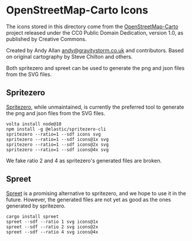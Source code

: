 # OpenStreetMap-Carto Icons

The icons stored in this directory come from the [OpenStreetMap-Carto](https://github.com/gravitystorm/openstreetmap-carto/)
project released under the CC0 Public Domain Dedication, version 1.0, as published by Creative Commons.

Created by Andy Allan <andy@gravitystorm.co.uk> and contributors.
Based on original cartography by Steve Chilton and others.

Both spritezero and spreet can be used to generate the png and json files from the SVG files.

## Spritezero

[Spritezero](https://github.com/elastic/spritezero#readme), while unmaintained, is currently the preferred tool to generate the png and json files from the SVG files.

```
volta install node@10
npm install -g @elastic/spritezero-cli
spritezero --ratio=1 --sdf icons svg
spritezero --ratio=1 --sdf icons@1x svg
spritezero --ratio=1 --sdf icons@2x svg
spritezero --ratio=1 --sdf icons@4x svg
```

We fake ratio 2 and 4 as spritezero's generated files are broken.

## Spreet

[Spreet](https://github.com/flother/spreet) is a promising alternative to spritezero, and we hope to use it in the future.
However, the generated files are not yet as good as the ones generated by spritezero.

```
cargo install spreet
spreet --sdf --ratio 1 svg icons@1x
spreet --sdf --ratio 2 svg icons@2x
spreet --sdf --ratio 4 svg icons@4x
```
